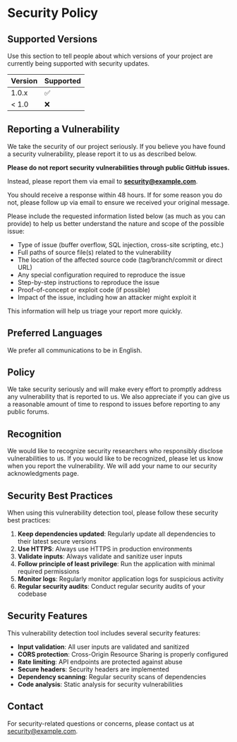 # Security Policy

## Supported Versions

Use this section to tell people about which versions of your project are currently being supported with security updates.

| Version | Supported          |
| ------- | ------------------ |
| 1.0.x   | :white_check_mark: |
| < 1.0   | :x:                |

## Reporting a Vulnerability

We take the security of our project seriously. If you believe you have found a security vulnerability, please report it to us as described below.

**Please do not report security vulnerabilities through public GitHub issues.**

Instead, please report them via email to **security@example.com**.

You should receive a response within 48 hours. If for some reason you do not, please follow up via email to ensure we received your original message.

Please include the requested information listed below (as much as you can provide) to help us better understand the nature and scope of the possible issue:

- Type of issue (buffer overflow, SQL injection, cross-site scripting, etc.)
- Full paths of source file(s) related to the vulnerability
- The location of the affected source code (tag/branch/commit or direct URL)
- Any special configuration required to reproduce the issue
- Step-by-step instructions to reproduce the issue
- Proof-of-concept or exploit code (if possible)
- Impact of the issue, including how an attacker might exploit it

This information will help us triage your report more quickly.

## Preferred Languages

We prefer all communications to be in English.

## Policy

We take security seriously and will make every effort to promptly address any vulnerability that is reported to us. We also appreciate if you can give us a reasonable amount of time to respond to issues before reporting to any public forums.

## Recognition

We would like to recognize security researchers who responsibly disclose vulnerabilities to us. If you would like to be recognized, please let us know when you report the vulnerability. We will add your name to our security acknowledgments page.

## Security Best Practices

When using this vulnerability detection tool, please follow these security best practices:

1. **Keep dependencies updated**: Regularly update all dependencies to their latest secure versions
2. **Use HTTPS**: Always use HTTPS in production environments
3. **Validate inputs**: Always validate and sanitize user inputs
4. **Follow principle of least privilege**: Run the application with minimal required permissions
5. **Monitor logs**: Regularly monitor application logs for suspicious activity
6. **Regular security audits**: Conduct regular security audits of your codebase

## Security Features

This vulnerability detection tool includes several security features:

- **Input validation**: All user inputs are validated and sanitized
- **CORS protection**: Cross-Origin Resource Sharing is properly configured
- **Rate limiting**: API endpoints are protected against abuse
- **Secure headers**: Security headers are implemented
- **Dependency scanning**: Regular security scans of dependencies
- **Code analysis**: Static analysis for security vulnerabilities

## Contact

For security-related questions or concerns, please contact us at security@example.com. 